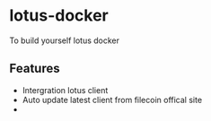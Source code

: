 # lotus-docker
To build yourself lotus docker

## Features
- Intergration lotus client
- Auto update latest client from filecoin offical site
- 
